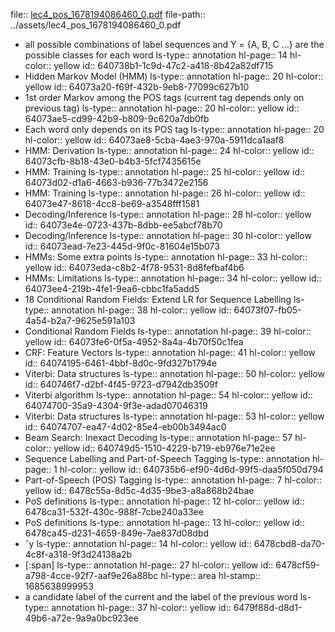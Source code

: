 file:: [lec4_pos_1678194086460_0.pdf](../assets/lec4_pos_1678194086460_0.pdf)
file-path:: ../assets/lec4_pos_1678194086460_0.pdf

- all possible combinations of label sequences and Y = {A, B, C ...} are the possible classes for each word
  ls-type:: annotation
  hl-page:: 14
  hl-color:: yellow
  id:: 640738b1-1c9d-47c2-a418-8b42a82df715
- Hidden Markov Model (HMM)
  ls-type:: annotation
  hl-page:: 20
  hl-color:: yellow
  id:: 64073a20-f69f-432b-9eb8-77099c627b10
- 1st order Markov among the POS tags (current tag depends only on previous tag)
  ls-type:: annotation
  hl-page:: 20
  hl-color:: yellow
  id:: 64073ae5-cd99-42b9-b809-9c620a7db0fb
- Each word only depends on its POS tag
  ls-type:: annotation
  hl-page:: 20
  hl-color:: yellow
  id:: 64073ae8-5cba-4ae3-970a-5911dca1aaf8
- HMM: Derivation
  ls-type:: annotation
  hl-page:: 24
  hl-color:: yellow
  id:: 64073cfb-8b18-43e0-b4b3-5fcf7435615e
- HMM: Training
  ls-type:: annotation
  hl-page:: 25
  hl-color:: yellow
  id:: 64073d02-d1a6-4663-b936-77b3472e2156
- HMM: Training
  ls-type:: annotation
  hl-page:: 26
  hl-color:: yellow
  id:: 64073e47-8618-4cc8-be69-a3548fff1581
- Decoding/Inference
  ls-type:: annotation
  hl-page:: 28
  hl-color:: yellow
  id:: 64073e4e-0723-437b-8dbb-ee5abcf78b70
- Decoding/Inference
  ls-type:: annotation
  hl-page:: 30
  hl-color:: yellow
  id:: 64073ead-7e23-445d-9f0c-81604e15b073
- HMMs: Some extra points
  ls-type:: annotation
  hl-page:: 33
  hl-color:: yellow
  id:: 64073eda-c8b2-4f78-9531-8d8fefbaf4b6
- HMMs: Limitations
  ls-type:: annotation
  hl-page:: 34
  hl-color:: yellow
  id:: 64073ee4-219b-4fe1-9ea6-cbbc1fa5add5
- 18 Conditional Random Fields: Extend LR for Sequence Labelling
  ls-type:: annotation
  hl-page:: 38
  hl-color:: yellow
  id:: 64073f07-fb05-4a54-b2a7-9625e591a103
- Conditional Random Fields
  ls-type:: annotation
  hl-page:: 39
  hl-color:: yellow
  id:: 64073fe6-0f5a-4952-8a4a-4b70f50c1fea
- CRF: Feature Vectors
  ls-type:: annotation
  hl-page:: 41
  hl-color:: yellow
  id:: 64074195-6461-4bbf-8d0c-9fd327b1794e
- Viterbi: Data structures
  ls-type:: annotation
  hl-page:: 50
  hl-color:: yellow
  id:: 640746f7-d2bf-4f45-9723-d7942db3509f
- Viterbi algorithm
  ls-type:: annotation
  hl-page:: 54
  hl-color:: yellow
  id:: 64074700-35a9-4304-9f3e-adad07046319
- Viterbi: Data structures
  ls-type:: annotation
  hl-page:: 53
  hl-color:: yellow
  id:: 64074707-ea47-4d02-85e4-eb00b3494ac0
- Beam Search: Inexact Decoding
  ls-type:: annotation
  hl-page:: 57
  hl-color:: yellow
  id:: 640749d5-1510-4229-b719-eb976e71e2ee
- Sequence Labelling and Part-of-Speech Tagging
  ls-type:: annotation
  hl-page:: 1
  hl-color:: yellow
  id:: 640735b6-ef90-4d6d-99f5-daa5f050d794
- Part-of-Speech (POS) Tagging
  ls-type:: annotation
  hl-page:: 7
  hl-color:: yellow
  id:: 6478c55a-8d5c-4d35-9be3-a8a868b24bae
- PoS definitions
  ls-type:: annotation
  hl-page:: 12
  hl-color:: yellow
  id:: 6478ca31-532f-430c-988f-7cbe240a33ee
- PoS definitions
  ls-type:: annotation
  hl-page:: 13
  hl-color:: yellow
  id:: 6478ca45-d231-4659-849e-7ae837d08dbd
- ˆy
  ls-type:: annotation
  hl-page:: 14
  hl-color:: yellow
  id:: 6478cbd8-da70-4c8f-a318-9f3d24138a2b
- [:span]
  ls-type:: annotation
  hl-page:: 27
  hl-color:: yellow
  id:: 6478cf59-a798-4cce-92f7-aaf9e26a88bc
  hl-type:: area
  hl-stamp:: 1685638999953
- a candidate label of the current and the label of the previous word
  ls-type:: annotation
  hl-page:: 37
  hl-color:: yellow
  id:: 6479f88d-d8d1-49b6-a72e-9a9a0bc923ee